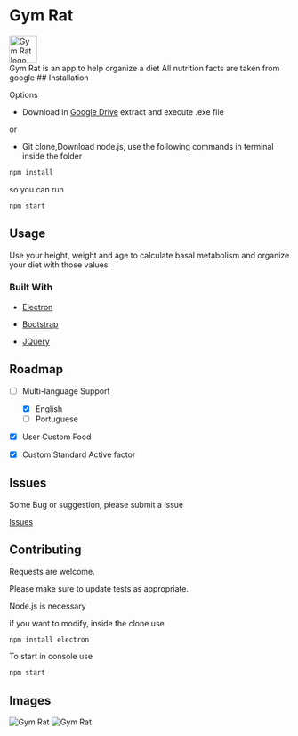 
# Gym Rat 
<img src="https://i.imgur.com/DSbTPMx.png" alt="Gym Rat logo" style="height: 50; width:50px;"/>
<br>
Gym Rat is an app to help organize a diet
All nutrition facts are taken from google 
## Installation

Options

* Download in [Google Drive](https://drive.google.com/file/d/1fgNvEuLydZAH9BP8Y3CVLKvW1dVRc-g9/view?usp=sharing) extract and execute .exe file

or

* Git clone,Download node.js, use the following commands in terminal inside the folder
```bash 
npm install
``` 
so you can run 
```bash 
npm start
```

## Usage

Use your height, weight and age to calculate basal metabolism and organize your diet with those values

### Built With

* [Electron](https://www.electronjs.org/)

* [Bootstrap](https://getbootstrap.com)

* [JQuery](https://jquery.com)

## Roadmap

- [ ] Multi-language Support
    - [x] English
    - [ ] Portuguese
- [x] User Custom Food
- [x] Custom Standard Active factor


## Issues

Some Bug or suggestion, please submit a issue

[Issues](https://github.com/Kassiowl/Gym-Rat/issues)

## Contributing
Requests are welcome.

Please make sure to update tests as appropriate.

Node.js is necessary

if you want to modify, inside the clone use 
```bash
npm install electron
```

To start in console use
```bash
npm start
```

## Images

<img src="https://i.imgur.com/qC5nBCO.png" alt="Gym Rat"/>
<img src="https://i.imgur.com/u45b2th.png" alt="Gym Rat"/>

